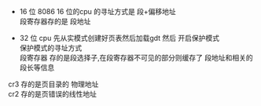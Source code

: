- 16 位 8086 
16 位的cpu 的寻址方式是 段+偏移地址  
段寄存器存的是 段地址   

- 32 位  cpu 
先从实模式创建好页表然后加载gdt 然后 开启保护模式   
保护模式的寻址方式   
段寄存器 存的是段选择子,在段寄存器不可见的部分则缓存了 段地址和相关的段长等信息   


cr3 存的是页目录的 物理地址  
cr2 存的是页错误的线性地址  

